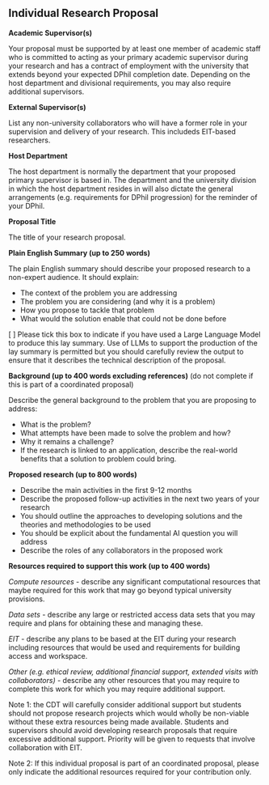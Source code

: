 ## Individual Research Proposal

**Academic Supervisor(s)**

Your proposal must be supported by at least one member of academic staff who is committed to acting as your primary academic supervisor during your research and has a contract of employment with the university that extends beyond your expected DPhil completion date. Depending on the host department and divisional requirements, you may also require additional supervisors.

**External Supervisor(s)**

List any non-university collaborators who will have a former role in your supervision and delivery of your research. This includeds EIT-based researchers.

**Host Department**

The host department is normally the department that your proposed primary supervisor is based in. The department and the university division in which the host department resides in will also dictate the general arrangements (e.g. requirements for DPhil progression) for the reminder of your DPhil.

**Proposal Title**

The title of your research proposal.

**Plain English Summary (up to 250 words)**

The plain English summary should describe your proposed research to a non-expert audience. It should explain:

- The context of the problem you are addressing
- The problem you are considering (and why it is a problem)
- How you propose to tackle that problem
- What would the solution enable that could not be done before

[ ] Please tick this box to indicate if you have used a Large Language Model to produce this lay summary. Use of LLMs to support the production of the lay summary is permitted but you should carefully review the output to ensure that it describes the technical description of the proposal.

**Background (up to 400 words excluding references)** (do not complete if this is part of a coordinated proposal)

Describe the general background to the problem that you are proposing to address:

- What is the problem?
- What attempts have been made to solve the problem and how?
- Why it remains a challenge?
- If the research is linked to an application, describe the real-world benefits that a solution to problem could bring.

**Proposed research (up to 800 words)**

- Describe the main activities in the first 9-12 months
- Describe the proposed follow-up activities in the next two years of your research
- You should outline the approaches to developing solutions and the theories and methodologies to be used
- You should be explicit about the fundamental AI question you will address
- Describe the roles of any collaborators in the proposed work
  
**Resources required to support this work (up to 400 words)**

*Compute resources* - describe any significant computational resources that maybe required for this work that may go beyond typical university provisions.

*Data sets* - describe any large or restricted access data sets that you may require and plans for obtaining these and managing these.

*EIT* - describe any plans to be based at the EIT during your research including resources that would be used and requirements for building access and workspace.

*Other (e.g. ethical review, additional financial support, extended visits with collaborators)* - describe any other resources that you may require to complete this work for which you may require additional support. 

Note 1: the CDT will carefully consider additional support but students should not propose research projects which would wholly be non-viable without these extra resources being made available. Students and supervisors should avoid developing research proposals that require excessive additional support. Priority will be given to requests that involve collaboration with EIT.

Note 2: If this individual proposal is part of an coordinated proposal, please only indicate the additional resources required for your contribution only.
